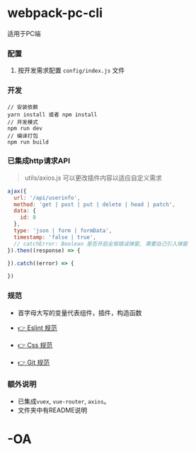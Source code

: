 # webpack-pc-cli
适用于PC端

### 配置

1. 按开发需求配置 `config/index.js` 文件

### 开发

```code
// 安装依赖
yarn install 或者 npm install
// 开发模式
npm run dev
// 编译打包
npm run build
```
### 已集成http请求API

> utils/axios.js 可以更改插件内容以适应自定义需求

```javascript
ajax({
  url: '/api/userinfo',
  method: 'get | post | put | delete | head | patch',
  data: {
    id: 8
  },
  type: 'json | form | formData',
  timestamp: 'false | true',
  // catchError: Boolean 是否开启全局错误弹窗, 需要自己引入弹窗
}).then((response) => {
  
}).catch((error) => {

})
```

### 规范

- 首字母大写的变量代表组件，插件，构造函数

- [👉 Eslint 规范](https://hub.imeete.com/BF-FED/shield-standard/src/branch/master/Javascript.md)

- [👉 Css 规范](https://hub.imeete.com/BF-FED/shield-standard/src/branch/master/Css.md)

- [👉 Git 规范](https://hub.imeete.com/BF-FED/shield-standard/src/branch/master/Git.md)

### 额外说明

- 已集成`vuex`, `vue-router`, `axios`。
- 文件夹中有README说明
# -OA
